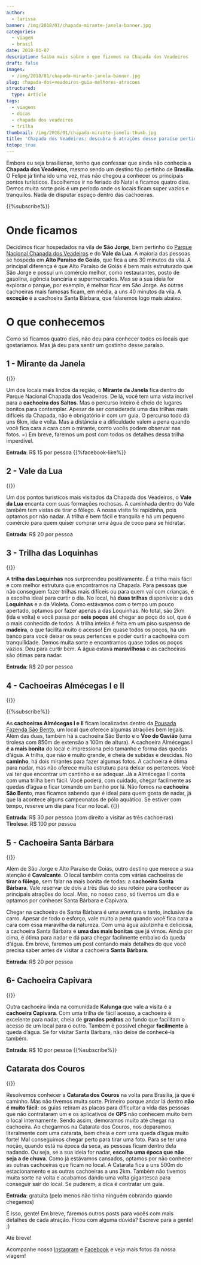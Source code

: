 ```yaml
---
author:
  - larissa
banner: /img/2018/01/chapada-mirante-janela-banner.jpg
categories:
  - viagem
  - brasil
date: 2018-01-07
description: Saiba mais sobre o que fizemos na Chapada dos Veadeiros
draft: false
images:
  - /img/2018/01/chapada-mirante-janela-banner.jpg
slug: chapada-dos=veadeiros-guia-melhores-atracoes
structured:
  type: Article
tags:
  - viagens
  - dicas
  - chapada dos veadeiros
  - trilha
thumbnail: /img/2018/01/chapada-mirante-janela-thumb.jpg
title: 'Chapada dos Veadeiros: descubra 6 atrações desse paraíso pertinho de Brasília'
totop: true
---
```


Embora eu seja brasiliense, tenho que confessar que ainda não conhecia a **Chapada dos Veadeiros**, mesmo sendo um destino tão pertinho de **Brasília**. O Felipe já tinha ido uma vez, mas não chegou a conhecer os principais pontos turísticos. Escolhemos ir no feriado do Natal e ficamos quatro dias. Demos muita sorte pois é um período onde os locais ficam super vazios e tranquilos. Nada de disputar espaço dentro das cachoeiras. 

{{%subscribe%}}

# Onde ficamos

Decidimos ficar hospedados na vila de **São Jorge**, bem pertinho do [Parque Nacional Chapada dos Veadeiros](http://www.icmbio.gov.br/parnachapadadosveadeiros) e do **Vale da Lua**. A maioria das pessoas se hospeda em **Alto Paraíso de Goiás**, que fica a uns 30 minutos da vila. A principal diferença é que Alto Paraíso de Goiás é bem mais estruturado que São Jorge e possui um comércio melhor, como restaurantes, posto de gasolina, agência bancária e supermercados. Mas se a sua ideia for explorar o parque, por exemplo, é melhor ficar em São Jorge. As outras cachoeiras mais famosas ficam, em média, a uns 40 minutos da vila. A **exceção** é a cachoeira Santa Bárbara, que falaremos logo mais abaixo.

# O que conhecemos

Como só ficamos quatro dias, não deu para conhecer todos os locais que gostaríamos. Mas já deu para sentir um gostinho desse paraíso.

## 1 - Mirante da Janela

{{<img-full src="/img/2018/01/mirante-da-janela.jpg" alt="Casal De Bacon Tudo - Mirante da Janela"  height="800" width="1280" title="">}}

Um dos locais mais lindos da região, o **Mirante da Janela** fica dentro do Parque Nacional Chapada dos Veadeiros. De lá, você tem uma vista incrível para a **cachoeira dos Saltos**. Mas o percurso inteiro é cheio de lugares bonitos para contemplar. Apesar de ser considerada uma das trilhas mais difíceis da Chapada, não é obrigatório ir com um guia. O percurso todo dá uns 6km, ida e volta. Mas a distância e a dificuldade valem a pena quando você fica cara a cara com o mirante, como vocês podem observar nas fotos. =) 
Em breve, faremos um post com todos os detalhes dessa trilha imperdível.

**Entrada**: R$ 15 por pessoa
{{%facebook-like%}}

## 2 - Vale da Lua
{{<img-full src="/img/2018/01/vale-da-lua.jpg" alt="Casal De Bacon Tudo - Vale da Lua"  height="800" width="1280" title="">}}

Um dos pontos turísticos mais visitados da Chapada dos Veadeiros, o **Vale da Lua** encanta com suas formações rochosas. A caminhada dentro do Vale também tem vistas de tirar o fôlego. A nossa visita foi rapidinha, pois optamos por não nadar. A trilha é bem fácil e tranquila e há um pequeno comércio para quem quiser comprar uma água de coco para se hidratar.

**Entrada**: R$ 20 por pessoa

## 3 - Trilha das Loquinhas

{{<img-full src="/img/2018/01/trilha-loquinhas.jpg" alt="Casal De Bacon Tudo - Trilha Loquinhas"  height="800" width="1280" title="Recuperando as baterias no Poço do Xamã">}}

A **trilha das Loquinhas** nos surpreendeu positivamente. É a trilha mais fácil e com melhor estrutura que encontramos na Chapada. Para pessoas que não conseguem fazer trilhas mais difíceis ou para quem vai com crianças, é a escolha ideal para curtir o dia. No local, há **duas trilhas** disponíveis: a das **Loquinhas** e a da Violeta. Como estávamos com o tempo um pouco apertado, optamos por fazer apenas a das Loquinhas. No total, são 2km (ida e volta) e você passa por **seis poços** até chegar ao poço do sol, que é o mais conhecido de todos. A trilha inteira é feita em um piso suspenso de **madeira**, o que facilita muito o acesso! Em quase todos os poços, há um banco para você deixar os seus pertences e poder curtir a cachoeira com tranquilidade.  Demos muita sorte e encontramos quase todos os poços vazios. Deu para curtir bem. A água estava **maravilhosa** e as cachoeiras são ótimas para nadar. 

**Entrada**: R$ 20 por pessoa


## 4 - Cachoeiras Almécegas I e II

{{<img-full src="/img/2018/01/almecegas-i.jpg" alt="Casal De Bacon Tudo - Almecegas I"  height="800" width="1280" title="Almécegas II">}}

{{%subscribe%}}

As **cachoeiras Almécegas I e II** ficam localizadas dentro da [Pousada Fazenda São Bento](http://www.pousadasaobento.com.br/site/), um local que oferece algumas atrações bem legais. Além das duas, também há a cachoeira São Bento e o **Voo do Gavião** (uma tirolesa com 850m de extensão a 100m de altura). A cachoeira Almécegas I **é a mais bonita** do local e impressiona pelo tamanho e forma das quedas d’água. A trilha, que não é muito grande, é cheia de subidas e descidas. No **caminho**, há dois mirantes para fazer algumas fotos. A cachoeira é ótima para nadar, mas não oferece muita estrutura para deixar os pertences. Você vai ter que encontrar um cantinho e se adequar. Já a Almécegas II conta com uma trilha bem fácil. Você poderá, com cuidado, chegar facilmente as quedas d’água e ficar tomando um banho por lá. Não fomos na **cachoeira São Bent**o, mas ficamos sabendo que é ideal para quem gosta de nadar, já que lá acontece alguns campeonatos de pólo aquático. Se estiver com tempo, reserve um dia para ficar no local.
{{<img-full src="/img/2018/01/almecegas-ii.jpg" alt="Casal De Bacon Tudo - Almecegas I"  height="800" width="1280" title="Almécegas I">}}


**Entrada**: R$ 30 por pessoa (com direito a visitar as três cachoeiras)
**Tirolesa**: R$ 100 por pessoa


## 5 - Cachoeira Santa Bárbara

{{<img-full src="/img/2018/01/santa-barbara.jpg" alt="Casal De Bacon Tudo - Santa Bárbara"  height="800" width="1280" title="">}}


Além de São Jorge e Alto Paraíso de Goiás, outro destino que merece a sua atenção é **Cavalcante**. O local também conta com várias cachoeiras de **tirar o fôlego**, sem falar na mais bonita de todas: a **cachoeira Santa Bárbara**. Vale reservar de dois a três dias do seu roteiro para conhecer as principais atrações do local. Mas, no nosso caso, só tivemos um dia e optamos por conhecer Santa Bárbara e Capivara. 

Chegar na cachoeira de Santa Bárbara é uma aventura e tanto, inclusive de carro. Apesar de todo o esforço, vale muito a pena quando você fica cara a cara com essa maravilha da natureza. Com uma água azulzinha e deliciosa, a cachoeira Santa Bárbara é **uma das mais bonitas** que já vimos. Ainda por cima, é ótima para nadar e dá para chegar facilmente embaixo da queda d’água. Em breve, faremos um post contando mais detalhes do que você precisa saber antes de visitar a cachoeira **Santa Bárbara**.

**Entrada**: R$ 20 por pessoa

## 6- Cachoeira Capivara

{{<img-full src="/img/2018/01/cachoeira-capivara.jpg" alt="Casal De Bacon Tudo - Almecegas I"  height="800" width="1280" title="">}}


Outra cachoeira linda na comunidade **Kalunga** que vale a visita é a **cachoeira Capivara**. Com uma trilha de fácil acesso, a cachoeira é excelente para nadar, cheia de **grandes pedras** ao fundo que facilitam o acesso de um local para o outro. Também é possível chegar **facilmente** à queda d’água. Se for visitar Santa Bárbara, não deixe de conhecê-la também.

**Entrada**: R$ 10 por pessoa
{{%subscribe%}}


## Catarata dos Couros

{{<img-full src="/img/2018/01/couros.jpg" alt="Casal De Bacon Tudo - Almecegas I"  height="800" width="1280" title="">}}


Resolvemos conhecer a **Catarata dos Couros** na volta para Brasília, já que é caminho. Mas não tivemos muita sorte. Primeiro porque andar lá dentro **não é muito fácil:** os guias retiram as placas para dificultar a vida das pessoas que não contrataram um e os aplicativos de **GPS** não conhecem muito bem o local internamente. Sendo assim, demoramos muito até chegar na cachoeira. Ao chegarmos na Catarata dos Couros, nos deparamos literalmente com uma catarata, bem cheia e com uma queda d’água muito forte! Mal conseguimos chegar perto para tirar uma foto. Para se ter uma noção, quando está na época da seca, as pessoas ficam dentro dela nadando. Ou seja, se a sua ideia for nadar, **escolha uma época que não seja a de chuva**. Como já estávamos cansados, optamos por não conhecer as outras cachoeiras que ficam no local. A Catarata fica a uns 500m do estacionamento e as outras cachoeiras a uns 2km. Também não tivemos muita sorte na volta e acabamos dando uma volta gigantesca para conseguir sair do local. Se puderem, a dica é contratar um guia. 

**Entrada**: gratuita (pelo menos não tinha ninguém cobrando quando chegamos)

É isso, gente! Em breve, faremos outros posts para vocês com mais detalhes de cada atração.
Ficou com alguma dúvida? Escreve para a gente! ;)

Até breve!

Acompanhe nosso [Instagram](https://www.instagram.com/casaldebacontudo/) e [Facebook](https://www.facebook.com/debacontudo) e veja mais fotos da nossa viagem!
